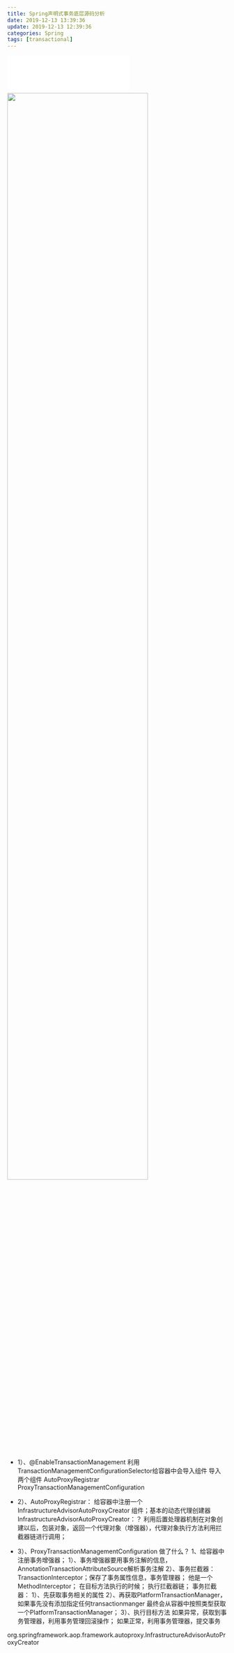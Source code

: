 ```yaml
---
title: Spring声明式事务底层源码分析
date: 2019-12-13 13:39:36
update: 2019-12-13 12:39:36
categories: Spring
tags: [transactional]
---
```


<iframe frameborder="no" border="0" marginwidth="0" marginheight="0" width=280 height=86 src="//music.163.com/outchain/player?type=2&id=186622&auto=0&height=66"></iframe>

<img style="width: 80%;height:80%" src="https://volc1612.gitee.io/blog/images/Spring声明式事务底层源码分析/dog.jpeg" />

<!-- more -->

* 1）、@EnableTransactionManagement
 			利用TransactionManagementConfigurationSelector给容器中会导入组件
 			导入两个组件
 			AutoProxyRegistrar
 			ProxyTransactionManagementConfiguration
 * 2）、AutoProxyRegistrar：
 			给容器中注册一个 InfrastructureAdvisorAutoProxyCreator 组件；基本的动态代理创建器
 			InfrastructureAdvisorAutoProxyCreator：？
 			利用后置处理器机制在对象创建以后，包装对象，返回一个代理对象（增强器），代理对象执行方法利用拦截器链进行调用；
 
 * 3）、ProxyTransactionManagementConfiguration 做了什么？
 			1、给容器中注册事务增强器；
 				1）、事务增强器要用事务注解的信息，AnnotationTransactionAttributeSource解析事务注解
 				2）、事务拦截器：
 					TransactionInterceptor；保存了事务属性信息，事务管理器；
 					他是一个 MethodInterceptor；
 					在目标方法执行的时候；
 						执行拦截器链；
 						事务拦截器：
 							1）、先获取事务相关的属性
 							2）、再获取PlatformTransactionManager，如果事先没有添加指定任何transactionmanger
 								最终会从容器中按照类型获取一个PlatformTransactionManager；
 							3）、执行目标方法
 								如果异常，获取到事务管理器，利用事务管理回滚操作；
 								如果正常，利用事务管理器，提交事务

org.springframework.aop.framework.autoproxy.InfrastructureAdvisorAutoProxyCreator